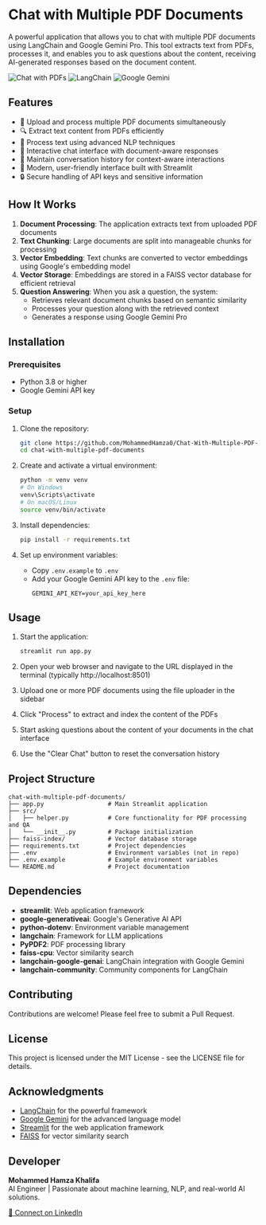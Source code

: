  # Chat with Multiple PDF Documents

A powerful application that allows you to chat with multiple PDF documents using LangChain and Google Gemini Pro. This tool extracts text from PDFs, processes it, and enables you to ask questions about the content, receiving AI-generated responses based on the document content.

![Chat with PDFs](https://img.shields.io/badge/Chat-PDFs-blue)
![LangChain](https://img.shields.io/badge/LangChain-0.1.0-green)
![Google Gemini](https://img.shields.io/badge/Google-Gemini-orange)

## Features

- 📄 Upload and process multiple PDF documents simultaneously
- 🔍 Extract text content from PDFs efficiently
- 🧠 Process text using advanced NLP techniques
- 💬 Interactive chat interface with document-aware responses
- 🔄 Maintain conversation history for context-aware interactions
- 🎨 Modern, user-friendly interface built with Streamlit
- 🔒 Secure handling of API keys and sensitive information

## How It Works

1. **Document Processing**: The application extracts text from uploaded PDF documents
2. **Text Chunking**: Large documents are split into manageable chunks for processing
3. **Vector Embedding**: Text chunks are converted to vector embeddings using Google's embedding model
4. **Vector Storage**: Embeddings are stored in a FAISS vector database for efficient retrieval
5. **Question Answering**: When you ask a question, the system:
   - Retrieves relevant document chunks based on semantic similarity
   - Processes your question along with the retrieved context
   - Generates a response using Google Gemini Pro

## Installation

### Prerequisites

- Python 3.8 or higher
- Google Gemini API key

### Setup

1. Clone the repository:
   ```bash
   git clone https://github.com/MohammedHamza0/Chat-With-Multiple-PDF-Documents-With-Langchain-And-Google-Gemini-Pro-.git
   cd chat-with-multiple-pdf-documents
   ```

2. Create and activate a virtual environment:
   ```bash
   python -m venv venv
   # On Windows
   venv\Scripts\activate
   # On macOS/Linux
   source venv/bin/activate
   ```

3. Install dependencies:
   ```bash
   pip install -r requirements.txt
   ```

4. Set up environment variables:
   - Copy `.env.example` to `.env`
   - Add your Google Gemini API key to the `.env` file:
     ```
     GEMINI_API_KEY=your_api_key_here
     ```

## Usage

1. Start the application:
   ```bash
   streamlit run app.py
   ```

2. Open your web browser and navigate to the URL displayed in the terminal (typically http://localhost:8501)

3. Upload one or more PDF documents using the file uploader in the sidebar

4. Click "Process" to extract and index the content of the PDFs

5. Start asking questions about the content of your documents in the chat interface

6. Use the "Clear Chat" button to reset the conversation history

## Project Structure

```
chat-with-multiple-pdf-documents/
├── app.py                  # Main Streamlit application
├── src/
│   ├── helper.py           # Core functionality for PDF processing and QA
│   └── __init__.py         # Package initialization
├── faiss-index/            # Vector database storage
├── requirements.txt        # Project dependencies
├── .env                    # Environment variables (not in repo)
├── .env.example            # Example environment variables
└── README.md               # Project documentation
```

## Dependencies

- **streamlit**: Web application framework
- **google-generativeai**: Google's Generative AI API
- **python-dotenv**: Environment variable management
- **langchain**: Framework for LLM applications
- **PyPDF2**: PDF processing library
- **faiss-cpu**: Vector similarity search
- **langchain-google-genai**: LangChain integration with Google Gemini
- **langchain-community**: Community components for LangChain

## Contributing

Contributions are welcome! Please feel free to submit a Pull Request.

## License

This project is licensed under the MIT License - see the LICENSE file for details.

## Acknowledgments

- [LangChain](https://github.com/langchain-ai/langchain) for the powerful framework
- [Google Gemini](https://ai.google.dev/) for the advanced language model
- [Streamlit](https://streamlit.io/) for the web application framework
- [FAISS](https://github.com/facebookresearch/faiss) for vector similarity search

## Developer

**Mohammed Hamza Khalifa**  
AI Engineer | Passionate about machine learning, NLP, and real-world AI solutions.

[🔗 Connect on LinkedIn](https://www.linkedin.com/in/mohammed-hamza-4184b2251/)
